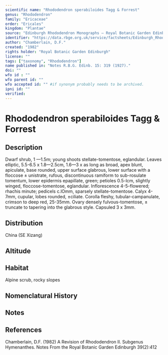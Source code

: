 ```yaml
---
scientific name: "Rhododendron sperabiloides Tagg & Forrest"
genus: "Rhododendron"
family: "Ericaceae"
order: "Ericales"
kingdom: "Plantae"
source: "Edinburgh Rhododendron Monographs – Royal Botanic Garden Edinburgh"
identifier: "https://data.rbge.org.uk/service/factsheets/Edinburgh_Rhododendron_Monographs.xhtml"
author: "Chamberlain, D.F."
created: "1982"
rights holder: "Royal Botanic Garden Edinburgh"
license: ""
tags: ["taxonomy", "Rhododendron"]
name published in: "Notes R.B.G. Edinb. 15: 319 (1927)."
doi: ""
wfo id : ""
wfo parent id: ""
wfo accepted id: "" #if synonym probably needs to be archived.                      
ipni id: ""
verified:
---
```


                       

# Rhododendron sperabiloides Tagg & Forrest

## Description
Dwarf shrub, 1 —1.5m; young shoots stellate-tomentose, eglandular. Leaves elliptic, 5.5-6.5 x 1.8—2.5cm, 1.6—3 x as long as broad, apex blunt, apiculate, base rounded, upper surface glabrous, lower surface with a floccose ± unistrate, rufous, discontinuous ramiform to sub-rosulate tomentum, lower epidermis epapillate, green; petioles 0.5-lcm, slightly winged, floccose-tomentose, eglandular. Inflorescence 4-5-fIowered; rhachis minute; pedicels c.lOmm, sparsely stellate-tomentose. Calyx 4-7mm, cupular, lobes rounded, ±ciliate. Corolla fleshy, tubular-campanulate, crimson to deep red, 25-35mm. Ovary densely fulvous-tomentose, ± truncate to tapering into the glabrous style. Capsuled 3 x 3mm.

## Distribution
China (SE Xizang)

## Altitude


## Habitat
Alpine scrub, rocky slopes

## Nomenclatural History

                       
## Notes


## References

Chamberlain, D.F. (1982) A Revision of Rhododendron II. Subgenus Hymenanthes. Notes From the Royal Botanic Garden Edinburgh 39(2):412
